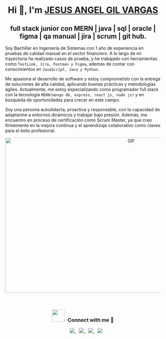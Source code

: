 <h1 align="center">Hi 👋, I'm <a href="https://www.linkedin.com/in/jesus-angel-gil-vargas/" target="_blank">JESUS ANGEL GIL VARGAS</a></h1>


<h2 align="center">full stack junior con MERN | java | sql | oracle | figma | qa manual | jira | scrum | git hub.</h2>


Soy Bachiller en Ingeniería de Sistemas con 1 año de experiencia en pruebas de calidad manual en el sector financiero. A lo largo de mi trayectoria he realizado casos de prueba, y he trabajado con herramientas como `TestLink, Jira, Postman y Figma`, además de contar con conocimientos en `JavaScript, Java y Python.`

Me apasiona el desarrollo de software y estoy comprometido con la entrega de soluciones de alta calidad, aplicando buenas prácticas y metodologías ágiles. Actualmente, me estoy especializando como programador full stack con la tecnología `MERN(mongo db, express, react js, node js)` y en búsqueda de oportunidades para crecer en este campo.

Soy una persona autodidacta, proactiva y responsable, con la capacidad de adaptarme a entornos dinámicos y trabajar bajo presión. Además, me encuentro en proceso de certificación como Scrum Master, ya que creo firmemente en la mejora continua y el aprendizaje colaborativo como claves para el éxito profesional.

<p align="center"
<a href="https://www.linkedin.com/in/jesus-angel-gil-vargas/" target="_blank" style="display: block; text-align: center">
  <img src="https://media.giphy.com/media/SWoSkN6DxTszqIKEqv/giphy.gif" alt="GIF" height="500" width="800" style="float: center">
</a>
</p>

<br/>

<h3 align="center" > <a href="#"><img src="https://media.giphy.com/media/iY8CRBdQXODJSCERIr/giphy.gif" width="40" height="40" style="margin-right: 10px;"></a>Connect with me 🤝 </h3>

<p align="center">
   <div align="center"  class="icons-social" style="margin-left: 10px;">
     <a style="margin-left: 10px;"  target="_blank" href="#">
			<img src="https://img.icons8.com/doodle/40/000000/linkedin--v2.png">
     </a>
     <a style="margin-left: 10px;" target="_blank" href="#">
		  <img src="https://img.icons8.com/doodle/40/000000/github--v1.png">
     </a>
     <a style="margin-left: 10px;" target="_blank" href="#">
			<img src="https://img.icons8.com/doodle/40/000000/instagram-new--v2.png">
     </a>
	 	 <a style="margin-left: 10px;" target="_blank" href="#">
			<img src="https://img.icons8.com/doodle/1x/youtube--v2.png" >
    </a>
  </div>
</p>

[linkedink]: https://www.linkedin.com/in/jesus-angel-gil-vargas
